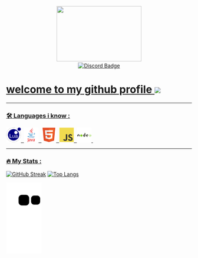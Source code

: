<div id="header" align="center">
  <img src="https://download.logo.wine/logo/Lua_(programming_language)/Lua_(programming_language)-Logo.wine.png" width="230" height="150"/>
</div>


<div id="badges" align="center">
   <a href="discord.gg/electrum">
  <img src="https://img.shields.io/badge/Discord-blue?style=for-the-badge&logo=Discord&logoColor=white" alt="Discord Badge"/>
</div>

<h1>
  welcome to my github profile
  <img src="https://emojipedia-us.s3.dualstack.us-west-1.amazonaws.com/thumbs/240/apple/325/glowing-star_1f31f.png" width="30px"/>
</h1>
  
---

### :hammer_and_wrench: Languages i know :
  <div>
  <img src="https://raw.githubusercontent.com/devicons/devicon/1119b9f84c0290e0f0b38982099a2bd027a48bf1/icons/lua/lua-original-wordmark.svg" title="Lua" alt="Lua" width="40" height="40"/>&nbsp;
  <img src="https://github.com/devicons/devicon/blob/master/icons/java/java-original-wordmark.svg" title="Java" alt="Java" width="40" height="40"/>&nbsp;
  <img src="https://github.com/devicons/devicon/blob/master/icons/html5/html5-original.svg" title="HTML5" alt="HTML" width="40" height="40"/>&nbsp;
  <img src="https://github.com/devicons/devicon/blob/master/icons/javascript/javascript-original.svg" title="JavaScript" alt="JavaScript" width="40" height="40"/>&nbsp;
  <img src="https://github.com/devicons/devicon/blob/master/icons/nodejs/nodejs-original-wordmark.svg" title="NodeJS" alt="NodeJS" width="40" height="40"/>&nbsp; 
</div>

  ---

### :fire: My Stats : 
  [![GitHub Streak](http://github-readme-streak-stats.herokuapp.com?user=rxc0n&theme=dark&background=000000)](https://git.io/streak-stats)
  [![Top Langs](https://github-readme-stats.vercel.app/api/top-langs/?username=rxc0n&layout=compact&theme=vision-friendly-dark)](https://github.com/anuraghazra/github-readme-stats)

![snake svg](https://github.com/rxc0n/electrum/blob/output/github-contribution-grid-snake.svg)
